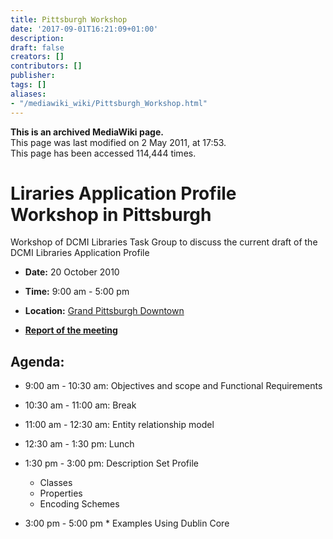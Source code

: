 ```yaml
---
title: Pittsburgh Workshop
date: '2017-09-01T16:21:09+01:00'
description: 
draft: false
creators: []
contributors: []
publisher: 
tags: []
aliases:
- "/mediawiki_wiki/Pittsburgh_Workshop.html"
---
```


 **This is an archived MediaWiki page.**  
This page was last modified on 2 May 2011, at 17:53.  
This page has been accessed 114,444 times.

# Liraries Application Profile Workshop in Pittsburgh 

Workshop of DCMI Libraries Task Group to discuss the current draft of the DCMI Libraries Application Profile

- **Date:** 20 October 2010
- **Time:** 9:00 am - 5:00 pm
- **Location:** [Grand Pittsburgh Downtown](http://www.asis.org/Conferences/DC2010/venue.html)

- **[Report of the meeting](/mediawiki_wiki/files/2010_DCLibAPsummary.pdf)**

## Agenda: 

- 9:00 am - 10:30 am: Objectives and scope and Functional Requirements 

- 10:30 am - 11:00 am: Break

- 11:00 am - 12:30 am: Entity relationship model 

- 12:30 am - 1:30 pm: Lunch

- 1:30 pm - 3:00 pm: Description Set Profile 
  - Classes 
  - Properties
  - Encoding Schemes 

- 3:00 pm - 5:00 pm \* Examples Using Dublin Core

